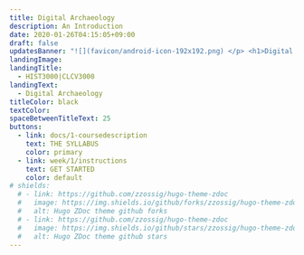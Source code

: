 ```yaml
---
title: Digital Archaeology
description: An Introduction
date: 2020-01-26T04:15:05+09:00
draft: false
updatesBanner: "![](favicon/android-icon-192x192.png) </p> <h1>Digital Archaeology <Br>An Introduction <br> Fall 2020 <br> @Carleton_U <br> Dr. Shawn Graham </h1>"
landingImage:
landingTitle:
  - HIST3000|CLCV3000
landingText:
  - Digital Archaeology
titleColor: black
textColor:
spaceBetweenTitleText: 25
buttons:
  - link: docs/1-coursedescription
    text: THE SYLLABUS
    color: primary
  - link: week/1/instructions
    text: GET STARTED
    color: default
# shields:
  # - link: https://github.com/zzossig/hugo-theme-zdoc
  #   image: https://img.shields.io/github/forks/zzossig/hugo-theme-zdoc?label=Fork&style=social
  #   alt: Hugo ZDoc theme github forks
  # - link: https://github.com/zzossig/hugo-theme-zdoc
  #   image: https://img.shields.io/github/stars/zzossig/hugo-theme-zdoc?label=Star&style=social
  #   alt: Hugo ZDoc theme github stars
---
```

